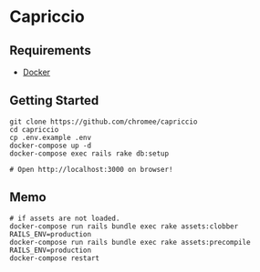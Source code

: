 Capriccio
==============

Requirements
----------------

- [Docker](https://www.docker.com/)

Getting Started
-----------

```
git clone https://github.com/chromee/capriccio
cd capriccio
cp .env.example .env
docker-compose up -d
docker-compose exec rails rake db:setup

# Open http://localhost:3000 on browser!
```

Memo
-----------

```
# if assets are not loaded.
docker-compose run rails bundle exec rake assets:clobber RAILS_ENV=production
docker-compose run rails bundle exec rake assets:precompile RAILS_ENV=production
docker-compose restart
```